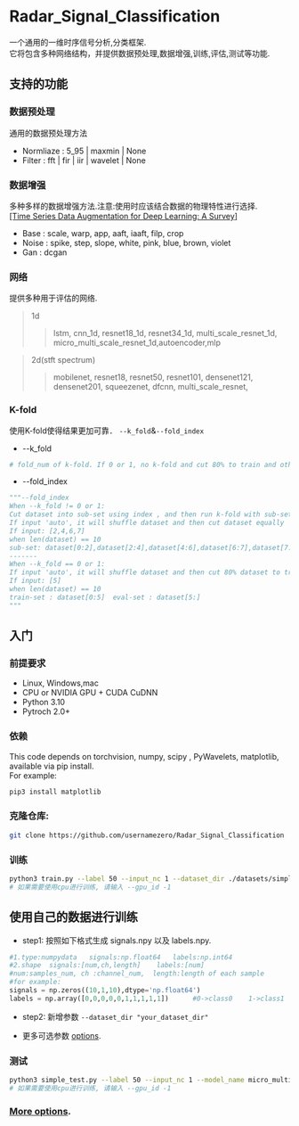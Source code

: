 <div align="center">    

</div>

# Radar_Signal_Classification


一个通用的一维时序信号分析,分类框架.<br>
它将包含多种网络结构，并提供数据预处理,数据增强,训练,评估,测试等功能.<br>

## 支持的功能
### 数据预处理
通用的数据预处理方法
* Normliaze  :   5_95 | maxmin | None
* Filter           :   fft | fir | iir | wavelet | None

### 数据增强
多种多样的数据增强方法.注意:使用时应该结合数据的物理特性进行选择.<br>[[Time Series Data Augmentation for Deep Learning: A Survey]](https://arxiv.org/pdf/2002.12478.pdf)
* Base     :  scale, warp, app, aaft, iaaft, filp, crop
* Noise   :  spike, step, slope, white, pink, blue, brown, violet
* Gan      :  dcgan

### 网络
提供多种用于评估的网络.
>1d
>
>>lstm, cnn_1d, resnet18_1d, resnet34_1d, multi_scale_resnet_1d, micro_multi_scale_resnet_1d,autoencoder,mlp

>2d(stft spectrum)
>
>>mobilenet, resnet18, resnet50, resnet101, densenet121, densenet201, squeezenet, dfcnn, multi_scale_resnet,

### K-fold
使用K-fold使得结果更加可靠．
```--k_fold```&```--fold_index```<br>

* --k_fold
```python
# fold_num of k-fold. If 0 or 1, no k-fold and cut 80% to train and other to eval.
```
* --fold_index
```python
"""--fold_index
When --k_fold != 0 or 1:
Cut dataset into sub-set using index , and then run k-fold with sub-set
If input 'auto', it will shuffle dataset and then cut dataset equally
If input: [2,4,6,7]
when len(dataset) == 10
sub-set: dataset[0:2],dataset[2:4],dataset[4:6],dataset[6:7],dataset[7:]
-------
When --k_fold == 0 or 1:
If input 'auto', it will shuffle dataset and then cut 80% dataset to train and other to eval
If input: [5]
when len(dataset) == 10
train-set : dataset[0:5]  eval-set : dataset[5:]
"""
```

## 入门
### 前提要求
- Linux, Windows,mac
- CPU or NVIDIA GPU + CUDA CuDNN
- Python 3.10
- Pytroch 2.0+
### 依赖
This code depends on torchvision, numpy, scipy , PyWavelets, matplotlib, available via pip install.<br>
For example:<br>

```bash
pip3 install matplotlib
```
### 克隆仓库:
```bash
git clone https://github.com/usernamezero/Radar_Signal_Classification
```

### 训练
```bash
python3 train.py --label 50 --input_nc 1 --dataset_dir ./datasets/simple_test --save_dir ./checkpoints/simple_test --model_name micro_multi_scale_resnet_1d --gpu_id 0 --batchsize 64 --k_fold 5
# 如果需要使用cpu进行训练, 请输入 --gpu_id -1
```

## 使用自己的数据进行训练
* step1: 按照如下格式生成 signals.npy 以及 labels.npy.
```python
#1.type:numpydata   signals:np.float64   labels:np.int64
#2.shape  signals:[num,ch,length]    labels:[num]
#num:samples_num, ch :channel_num,  length:length of each sample
#for example:
signals = np.zeros((10,1,10),dtype='np.float64')
labels = np.array([0,0,0,0,0,1,1,1,1,1])      #0->class0    1->class1
```
* step2: 新增参数  ```--dataset_dir "your_dataset_dir"``` 


* 更多可选参数 [options](./util/options.py).
### 测试
```bash
python3 simple_test.py --label 50 --input_nc 1 --model_name micro_multi_scale_resnet_1d --gpu_id 0
# 如果需要使用cpu进行训练, 请输入 --gpu_id -1
```


### [ More options](./util/options.py).